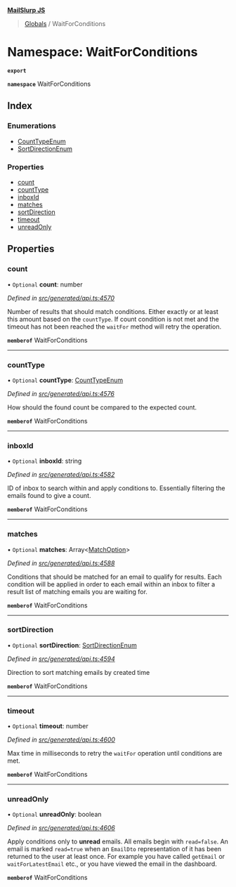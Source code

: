 **[MailSlurp JS](../README.md)**

> [Globals](../README.md) / WaitForConditions

# Namespace: WaitForConditions

**`export`** 

**`namespace`** WaitForConditions

## Index

### Enumerations

* [CountTypeEnum](../enums/waitforconditions.counttypeenum.md)
* [SortDirectionEnum](../enums/waitforconditions.sortdirectionenum.md)

### Properties

* [count](waitforconditions.md#count)
* [countType](waitforconditions.md#counttype)
* [inboxId](waitforconditions.md#inboxid)
* [matches](waitforconditions.md#matches)
* [sortDirection](waitforconditions.md#sortdirection)
* [timeout](waitforconditions.md#timeout)
* [unreadOnly](waitforconditions.md#unreadonly)

## Properties

### count

• `Optional` **count**: number

*Defined in [src/generated/api.ts:4570](https://github.com/mailslurp/mailslurp-client/blob/8d5c17f/src/generated/api.ts#L4570)*

Number of results that should match conditions. Either exactly or at least this amount based on the `countType`. If count condition is not met and the timeout has not been reached the `waitFor` method will retry the operation.

**`memberof`** WaitForConditions

___

### countType

• `Optional` **countType**: [CountTypeEnum](../enums/waitforconditions.counttypeenum.md)

*Defined in [src/generated/api.ts:4576](https://github.com/mailslurp/mailslurp-client/blob/8d5c17f/src/generated/api.ts#L4576)*

How should the found count be compared to the expected count.

**`memberof`** WaitForConditions

___

### inboxId

• `Optional` **inboxId**: string

*Defined in [src/generated/api.ts:4582](https://github.com/mailslurp/mailslurp-client/blob/8d5c17f/src/generated/api.ts#L4582)*

ID of inbox to search within and apply conditions to. Essentially filtering the emails found to give a count.

**`memberof`** WaitForConditions

___

### matches

• `Optional` **matches**: Array\<[MatchOption](matchoption.md)>

*Defined in [src/generated/api.ts:4588](https://github.com/mailslurp/mailslurp-client/blob/8d5c17f/src/generated/api.ts#L4588)*

Conditions that should be matched for an email to qualify for results. Each condition will be applied in order to each email within an inbox to filter a result list of matching emails you are waiting for.

**`memberof`** WaitForConditions

___

### sortDirection

• `Optional` **sortDirection**: [SortDirectionEnum](../enums/waitforconditions.sortdirectionenum.md)

*Defined in [src/generated/api.ts:4594](https://github.com/mailslurp/mailslurp-client/blob/8d5c17f/src/generated/api.ts#L4594)*

Direction to sort matching emails by created time

**`memberof`** WaitForConditions

___

### timeout

• `Optional` **timeout**: number

*Defined in [src/generated/api.ts:4600](https://github.com/mailslurp/mailslurp-client/blob/8d5c17f/src/generated/api.ts#L4600)*

Max time in milliseconds to retry the `waitFor` operation until conditions are met.

**`memberof`** WaitForConditions

___

### unreadOnly

• `Optional` **unreadOnly**: boolean

*Defined in [src/generated/api.ts:4606](https://github.com/mailslurp/mailslurp-client/blob/8d5c17f/src/generated/api.ts#L4606)*

Apply conditions only to **unread** emails. All emails begin with `read=false`. An email is marked `read=true` when an `EmailDto` representation of it has been returned to the user at least once. For example you have called `getEmail` or `waitForLatestEmail` etc., or you have viewed the email in the dashboard.

**`memberof`** WaitForConditions
